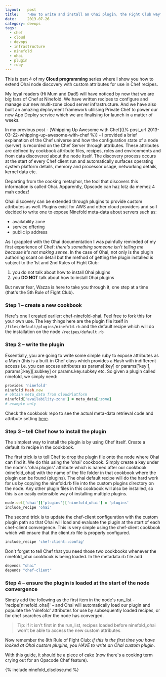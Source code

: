```yaml
---
layout:   post
title:    "How to write and install an Ohai plugin, the Fight Club way"
date:     2013-07-26
category: devops
tags:
  - chef
  - cloud
  - devops
  - infrastructure
  - ninefold
  - ohai
  - plugin
  - ruby
---
```


This is part 4 of my **Cloud programming** series where I show you how
to extend Ohai node discovery with custom attributes for use in Chef
recipes.

My loyal readers (Hi Mum and Dad!) will have noticed by now that we are
big fans of Chef at Ninefold. We have written recipes to configure and
manage our new multi-zone cloud server infrastructure. And we have also
built an amazing deployment framework utilising Private Chef to power
our new App Deploy service which we are finalising for launch in a
matter of weeks.

In my previous post - [Whipping Up Awesome with
Chef]({% post_url 2013-03-22-whipping-up-awesome-with-chef %}) - I provided a
brief explanation of the Chef universe and how the configuration state
of a node (server) is recorded on the Chef Server through attributes.
These attributes are defined by cookbook attribute files, recipes, roles
and environments and from data discovered about the node itself.  The
discovery process occurs at the start of every Chef client run and
automatically surfaces operating system platform details, memory and
processor usage, networking details, kernel data etc.

Departing from the cooking metaphor, the tool that discovers this
information is called Ohai. Apparently, Opscode can haz lotz da memez 4
mah codez!

Ohai discovery can be extended through plugins to provide custom
attributes as well. Plugins exist for AWS and other cloud providers and
so I decided to write one to expose Ninefold meta-data about servers
such as:

* availability zone
* service offering
* public ip address

As I grappled with the Ohai documentation I
was painfully reminded of my first experience of Chef: *there's something
someone isn't telling me because it's not making sense*. In the case of Ohai,
not only is the plugin authoring scant on detail but the method of
getting the plugin installed is subject to the 1st and 2nd Rules of Fight Club:

1. you do not talk about how to install Ohai plugins
1. you **DO NOT** talk about how to install Ohai plugins

But never fear, Wazza is here to take you through it, one step at a time
(that's the 5th Rule of Fight Club).

### Step 1 – create a new cookbook

Here's one I created earlier: [chef-ninefold-ohai](https://github.com/thoughtcroft/chef-ninefold-ohai).
Feel free to fork this for your own use. The key things here are the plugin file itself in
`/files/default/plugins/ninefold.rb` and the default recipe which will do
the installation on the node `/recipes/default.rb`

### Step 2 – write the plugin

Essentially, you are going to write some simple ruby to expose
attributes as a Mash (this is a built-in Chef class which provides a
Hash with indifferent access i.e. you can access attributes as
params[:key] or params['key'], params[:key][:subkey] or
params.key.subkey etc.  So given a plugin called ninefold, we simply
need:

```ruby
provides 'ninefold'
ninefold Mash.new
# obtain meta_data from CloudPlatform
ninefold['availability-zone'] = meta_data[:zone]
# example only
```

Check the cookbook repo to see the actual meta-data retrieval code and
attribute setting
[here](https://github.com/ninefold/chef-ninefold-ohai/blob/master/files/default/plugins/ninefold.rb).

### Step 3 – tell Chef how to install the plugin

The simplest way to install the plugin is by using Chef itself.  Create
a default.rb recipe in the cookbook.

The first trick is to tell Chef to drop the plugin file onto the node
where Ohai can find it.  We do this using the 'ohai' cookbook.  Simply
create a key under the node's 'ohai.plugins' attribute which is named
after our cookbook (ninefold_ohai) with the name of the file folder in
that cookbook where the plugin can be found (plugins).  The ohai default
recipe will do the hard work for us by copying the ninefold.rb file into
the custom plugins directory on the node.  Any other plugin files in
this cookbook will also be installed, so this is an easily extensible
way of installing multiple plugins.

```ruby
node.set['ohai']['plugins']['ninefold_ohai'] = 'plugins'
include_recipe 'ohai'
```

The second trick is to update the chef-client configuration with the
custom plugin path so that Ohai will load and evaluate the plugin at the
start of each chef-client convergence.  This is very simple using the
chef-client cookbook which will ensure that the client.rb file is
properly configured.

```ruby
include_recipe 'chef-client::config'
```

Don't forget to tell Chef that you need those two cookbooks whenever the
ninefold_ohai cookbook is being loaded.  In the metadata.rb file add

```ruby
depends "ohai"
depends "chef-client"
```

### Step 4 – ensure the plugin is loaded at the start of the node convergence

Simply add the following as the first item in the node's run_list -
'recipe[ninefold_ohai]' – and Ohai will automatically load our plugin
and populate the 'ninefold' attributes for use by subsequently loaded
recipes, or for chef searches after the node has converged.

> Tip: if it isn't first in the run_list, recipes loaded before ninefold_ohai won't be able to access the new custom attributes.

Now remember the 8th Rule of Fight Club: *if this is the first time you
have looked at Ohai custom plugins, you HAVE to write an Ohai custom
plugin*.

With this guide, it should be a piece of cake (now there's a cooking
term crying out for an Opscode Chef feature).

{% include ninefold_disclose.md %}
